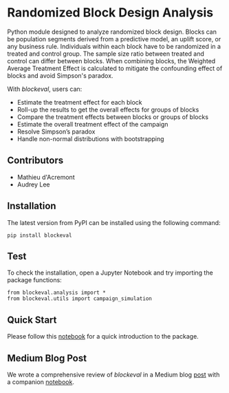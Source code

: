 # Randomized Block Design Analysis

Python module designed to analyze randomized block design. Blocks can be population segments derived from a predictive model, an uplift score, or any business rule. Individuals within each block have to be randomized in a treated and control group. The sample size ratio between treated and control can differ between blocks. When combining blocks, the Weighted Average Treatment Effect is calculated to mitigate the confounding effect of blocks and avoid Simpson's paradox.

With *blockeval*, users can:
- Estimate the treatment effect for each block
- Roll-up the results to get the overall effects for groups of blocks
- Compare the treatment effects between blocks or groups of blocks
- Estimate the overall treatment effect of the campaign
- Resolve Simpson’s paradox
- Handle non-normal distributions with bootstrapping


## Contributors

- Mathieu d'Acremont
- Audrey Lee

## Installation

The latest version from PyPI can be installed using the following command:
```
pip install blockeval
```

## Test

To check the installation, open a Jupyter Notebook and try importing the package functions:
```
from blockeval.analysis import *
from blockeval.utils import campaign_simulation
```

## Quick Start

Please follow this [notebook](https://github.com/cvs-health/blockeval/blob/main/examples/quickstart.ipynb) for a quick introduction to the package.

## Medium Blog Post

We wrote a comprehensive review of *blockeval* in a Medium blog [post](https://medium.com/cvs-health-tech-blog/analyzing-randomized-block-design-and-uplift-campaigns-with-python-9a9dc5c8b064) with a companion [notebook](https://github.aetna.com/1636171/blockeval/blob/main/examples/medium_post.ipynb).
